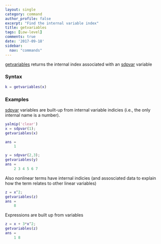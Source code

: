 ```yaml
---
layout: single
category: command
author_profile: false
excerpt: "Find the internal variable index"
title: getvariables
tags: [Low-level]
comments: true
date: '2017-09-18'
sidebar:
  nav: "commands"
---
```


[getvariables](/command/getvariables) returns the internal index associated with an [sdpvar](/command/sdpvar) variable

### Syntax

````matlab
k = getvariables(x)
````

### Examples

[sdpvar](/commad/sdpvar) variables are built-up from internal variable indicies (i.e., the only internal name is a number). 

````matlab
yalmip('clear')
x = sdpvar(1);
getvariables(x)

ans = 
    1

y = sdpvar(2,3);
getvariables(y)
ans = 
    2 3 4 5 6 7 
````

Also nonlinear terms have internal indicies (and assosciated data to explain how the term relates to other linear variables)

````matlab
z = x^2;
getvariables(z)
ans = 
    8
````

Expressions are built up from variables

````matlab
z = x + 3*x^2;
getvariables(z)
ans = 
    1 8
````

